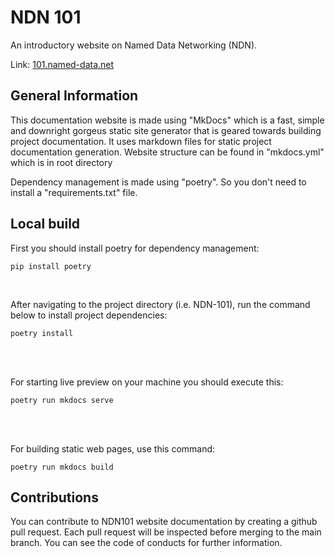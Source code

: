 # NDN 101

An introductory website on Named Data Networking (NDN).

Link: [101.named-data.net](https://101.named-data.net/)

## General Information

This documentation website is made using "MkDocs" which is a fast, simple and downright gorgeus static site generator that is geared towards building project documentation. It uses markdown files for static project documentation generation. Website structure can be found in "mkdocs.yml" which is in root directory

Dependency management is made using "poetry". So you don't need to install a "requirements.txt" file.

## Local build

First you should install poetry for dependency management:

```shell
pip install poetry
```

<br>

After navigating to the project directory (i.e. NDN-101), run the command below to install project dependencies:

```shell
poetry install
```

<br>
<br>

For starting live preview on your machine you should execute this:

```shell
poetry run mkdocs serve
```

<br>
<br>

For building static web pages, use this command:

```shell
poetry run mkdocs build
```

## Contributions

You can contribute to NDN101 website documentation by creating a github pull request. Each pull request will be inspected before merging to the main branch.
You can see the code of conducts for further information. 
